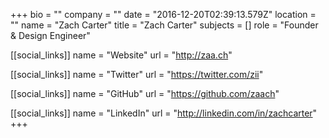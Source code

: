 +++
bio = ""
company = ""
date = "2016-12-20T02:39:13.579Z"
location = ""
name = "Zach Carter"
title = "Zach Carter"
subjects = []
role = "Founder & Design Engineer"

[[social_links]]
  name = "Website"
  url = "http://zaa.ch"

[[social_links]]
  name = "Twitter"
  url = "https://twitter.com/zii"

[[social_links]]
  name = "GitHub"
  url = "https://github.com/zaach"

[[social_links]]
  name = "LinkedIn"
  url = "http://linkedin.com/in/zachcarter"
+++
